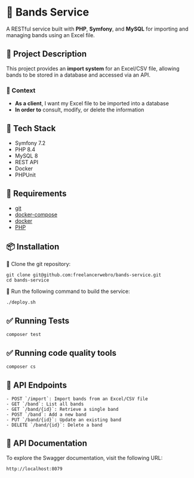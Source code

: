 # 🎵 Bands Service
A RESTful service built with **PHP**, **Symfony**, and **MySQL** for importing and managing bands using an Excel file.

## 📖 **Project Description**
This project provides an **import system** for an Excel/CSV file, allowing bands to be stored in a database and accessed via an API.

### **📝 Context**
- **As a client**, I want my Excel file to be imported into a database
- **In order to** consult, modify, or delete the information

## 🔧 Tech Stack
- Symfony 7.2
- PHP 8.4
- MySQL 8
- REST API
- Docker
- PHPUnit

## 🔧 Requirements
- [git](https://github.com/git-guides/install-git)
- [docker-compose](https://docs.docker.com/compose/install/)
- [docker](https://www.docker.com/get-started/)
- [PHP](https://www.php.net/manual/en/install.php)

## 📦 Installation
🔹 Clone the git repository:
```
git clone git@github.com:freelancerwebro/bands-service.git
cd bands-service
```

🔹 Run the following command to build the service:
```
./deploy.sh
```

## ✅ Running Tests
```
composer test
```

## ✅ Running code quality tools
```
composer cs
```

## 📂 API Endpoints
```
- POST `/import`: Import bands from an Excel/CSV file
- GET `/band`: List all bands
- GET `/band/{id}`: Retrieve a single band
- POST `/band`: Add a new band
- PUT `/band/{id}`: Update an existing band
- DELETE `/band/{id}`: Delete a band
```

## 📖 API Documentation
To explore the Swagger documentation, visit the following URL:
```
http://localhost:8079
```